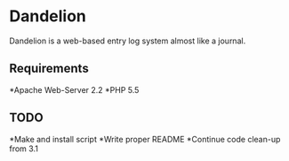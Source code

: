 Dandelion
=========

Dandelion is a web-based entry log system almost like a journal.

Requirements
-----------

*Apache Web-Server 2.2
*PHP 5.5

TODO
-----------

*Make and install script
*Write proper README
*Continue code clean-up from 3.1

